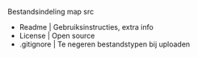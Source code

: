 Bestandsindeling map src


- Readme | Gebruiksinstructies, extra info
- License | Open source
- .gitignore | Te negeren bestandstypen bij uploaden
